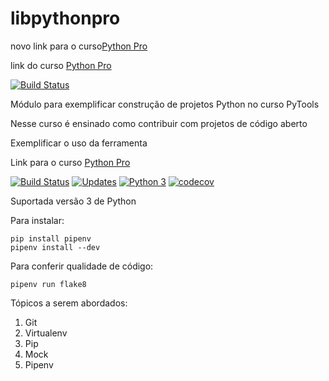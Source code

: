 # libpythonpro
 

novo link para o curso[Python Pro](python.pro.br/)

link do curso [Python Pro](https://www.python.pro.br/)

[![Build Status](https://www.travis-ci.org/Flavio123Fal/libpythonpro.svg?branch=master)](https://www.travis-ci.org/Flavio123Fal/libpythonpro)


Módulo para exemplificar construção de projetos Python no curso PyTools

Nesse curso é ensinado como contribuir com projetos de código aberto

Exemplificar o uso da ferramenta

Link para o curso [Python Pro](https://www.python.pro.br/)

[![Build Status](https://travis-ci.org/pythonprobr/libpythonpro.svg?branch=master)](https://travis-ci.org/pythonprobr/libpythonpro)
[![Updates](https://pyup.io/repos/github/pythonprobr/libpythonpro/shield.svg)](https://pyup.io/repos/github/pythonprobr/libpythonpro/)
[![Python 3](https://pyup.io/repos/github/pythonprobr/libpythonpro/python-3-shield.svg)](https://pyup.io/repos/github/pythonprobr/libpythonpro/)
[![codecov](https://codecov.io/gh/pythonprobr/libpythonpro/branch/master/graph/badge.svg)](https://codecov.io/gh/pythonprobr/libpythonpro)

Suportada versão 3 de Python

Para instalar:

```console
pip install pipenv
pipenv install --dev
```

Para conferir qualidade de código:

```console
pipenv run flake8
```

Tópicos a serem abordados:
 1. Git
 2. Virtualenv
 3. Pip
 4. Mock
 5. Pipenv
 
